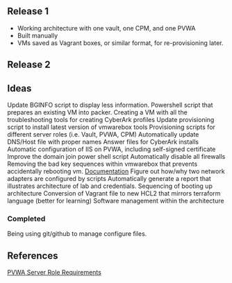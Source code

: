 ## Release 1
- Working architecture with one vault, one CPM, and one PVWA
- Built manually 
- VMs saved as Vagrant boxes, or similar format, for re-provisioning later. 

## Release 2


## Ideas
Update BGINFO script to display less information. 
Powershell script that prepares an existing VM into packer. 
Creating a VM with all the troubleshooting tools for creating CyberArk profiles
Update provisioning script to install latest version of vmwarebox tools
Provisioning scripts for different server roles (i.e. Vault, PVWA, CPM)
Automatically update DNS/Host file with proper names
Answer files for CyberArk installs 
Automatic configuration of IIS on PVWA, including self-signed certificate 
Improve the domain join power shell script 
Automatically disable all firewalls
Removing the bad key sequences within vmwarebox that prevents accidentally rebooting vm. [Documentation](https://www.virtualbox.org/manual/ch08.html)
Figure out how/why two network adapters are configured by scripts
Automatically generate a report that illustrates architecture of lab and credentials. 
Sequencing of booting up architecture
Conversion of Vagrant file to new HCL2 that mirrors terraform language (better for learning)
Software management within the architecture

### Completed
Being using git/github to manage configure files. 


## References
[PVWA Server Role Requirements](https://docs.cyberark.com/Product-Doc/OnlineHelp/PAS/Latest/en/Content/PAS%20INST/Before-Password-Vault-Web-Access-Installation.htm?tocpath=Installation%7CInstalling%20the%20PAS%C2%A0Solution%7CManual%20Installation%7CEnterprise%20Password%20Vault%7CInstall%20the%20PVWA%7C_____2)
